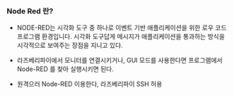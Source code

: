 ### Node Red 란? 

- NODE-RED는 시각화 도구 중 하나로 이벤트 기반 애플리케이션을 위한 로우 코드 프로그램 환경입니다.
시각화 도구답게 메시지가 애플리케이션을 통과하는 방식을 시각적으로 보여주는 장점을 지니고 있다.

- 라즈베리파이에서 모니터를 연결시키거나, GUI 모드를 사용한다면 프로그램에서 Node-RED 를 찾아 실행시키면 된다. 
- 원격으러 Node-RED 이용한다, 라즈베리파이 SSH 허용 
